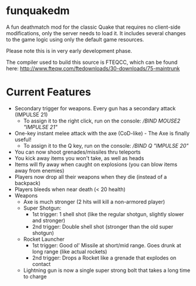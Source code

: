 funquakedm
==========

A fun deathmatch mod for the classic Quake that requires no client-side modifications, only the server needs to load it.
It includes several changes to the game logic using only the default game resources.

Please note this is in very early development phase.

The compiler used to build this source is FTEQCC, which can be found here: http://www.fteqw.com/ftedownloads/30-downloads/75-maintrunk

Current Features
================
 * Secondary trigger for weapons. Every gun has a secondary attack (IMPULSE 21)
    * To assign it to the right click, run on the console: */BIND MOUSE2 "IMPULSE 21"*
 * One-key instant melee attack with the axe (CoD-like) - The Axe is finally useful!
    * To assign it to the Q key, run on the console: */BIND Q "IMPULSE 20"*
 * You can now shoot grenades/missiles thru teleports
 * You kick away items you won't take, as well as heads
 * Items will fly away when caught on explosions (you can blow items away from enemies)
 * Players now drop all their weapons when they die (instead of a backpack)
 * Players bleeds when near death (< 20 health)
 * Weapons
   * Axe is much stronger (2 hits will kill a non-armored player)
   * Super Shotgun:
      * 1st trigger: 1 shell shot (like the regular shotgun, slightly slower and stronger)
      * 2nd trigger: Double shell shot (stronger than the old super shotgun)
   * Rocket Launcher
     * 1st trigger: Good ol' Missile at short/mid range. Goes drunk at long range (like actual rockets)
     * 2nd trigger: Drops a Rocket like a grenade that explodes on contact
   * Lightning gun is now a single super strong bolt that takes a long time to charge
